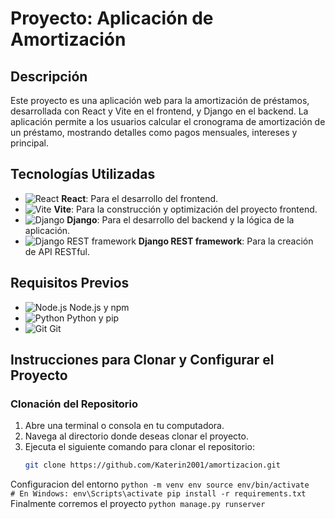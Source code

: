 
# Proyecto: Aplicación de Amortización

## Descripción
Este proyecto es una aplicación web para la amortización de préstamos, desarrollada con React y Vite en el frontend, y Django en el backend. La aplicación permite a los usuarios calcular el cronograma de amortización de un préstamo, mostrando detalles como pagos mensuales, intereses y principal.

## Tecnologías Utilizadas
- ![React](https://img.shields.io/badge/React-20232A?style=for-the-badge&logo=react&logoColor=61DAFB) **React**: Para el desarrollo del frontend.
- ![Vite](https://img.shields.io/badge/Vite-646CFF?style=for-the-badge&logo=vite&logoColor=white) **Vite**: Para la construcción y optimización del proyecto frontend.
- ![Django](https://img.shields.io/badge/Django-092E20?style=for-the-badge&logo=django&logoColor=white) **Django**: Para el desarrollo del backend y la lógica de la aplicación.
- ![Django REST framework](https://img.shields.io/badge/Django%20REST-092E20?style=for-the-badge&logo=django&logoColor=white) **Django REST framework**: Para la creación de API RESTful.

## Requisitos Previos
- ![Node.js](https://img.shields.io/badge/Node.js-43853D?style=for-the-badge&logo=node-dot-js&logoColor=white) Node.js y npm
- ![Python](https://img.shields.io/badge/Python-3776AB?style=for-the-badge&logo=python&logoColor=white) Python y pip
- ![Git](https://img.shields.io/badge/Git-F05032?style=for-the-badge&logo=git&logoColor=white) Git

## Instrucciones para Clonar y Configurar el Proyecto

### Clonación del Repositorio
1. Abre una terminal o consola en tu computadora.
2. Navega al directorio donde deseas clonar el proyecto.
3. Ejecuta el siguiente comando para clonar el repositorio:
   ```bash
   git clone https://github.com/Katerin2001/amortizacion.git

Configuracion del entorno 
``python -m venv env
source env/bin/activate   # En Windows: env\Scripts\activate
pip install -r requirements.txt
``
Finalmente corremos el proyecto
``python manage.py runserver
`` 

